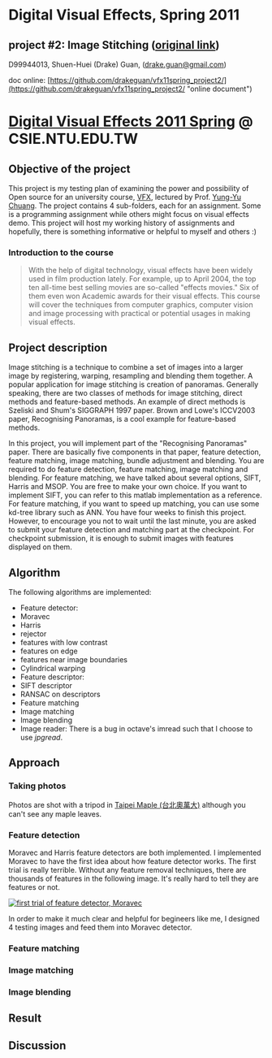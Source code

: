 # Digital Visual Effects, Spring 2011
## project #2: Image Stitching ([original link](http://www.csie.ntu.edu.tw/~cyy/courses/vfx/11spring/assignments/proj2/))

D99944013,
Shuen-Huei (Drake) Guan,
(drake.guan@gmail.com)

doc online: [https://github.com/drakeguan/vfx11spring_project2/](https://github.com/drakeguan/vfx11spring_project2/ "online document")

# [Digital Visual Effects 2011 Spring](http://www.csie.ntu.edu.tw/~cyy/courses/vfx/11spring/ "Digital Visual Effects 2011 Spring") @ CSIE.NTU.EDU.TW

## Objective of the project

This project is my testing plan of examining the power and possibility of Open source for an university course, [VFX](http://www.csie.ntu.edu.tw/~cyy/courses/vfx/11spring/overview/ "Digital Visual Effects 2011 Spring"), lectured by Prof. [Yung-Yu Chuang](http://www.csie.ntu.edu.tw/~cyy/ "Yung-Yu Chuang 莊永裕"). The project contains 4 sub-folders, each for an assignment. Some is a programming assignment while others might focus on visual effects demo. This project will host my working history of assignments and hopefully, there is something informative or helpful to myself and others :)

### Introduction to the course

> With the help of digital technology, visual effects have been widely used in film production lately. For example, up to April 2004, the top ten all-time best selling movies are so-called "effects movies." Six of them even won Academic awards for their visual effects. This course will cover the techniques from computer graphics, computer vision and image processing with practical or potential usages in making visual effects.

## Project description

Image stitching is a technique to combine a set of images into a larger image by registering, warping, resampling and blending them together. A popular application for image stitching is creation of panoramas. Generally speaking, there are two classes of methods for image stitching, direct methods and feature-based methods. An example of direct methods is Szeliski and Shum's SIGGRAPH 1997 paper. Brown and Lowe's ICCV2003 paper, Recognising Panoramas, is a cool example for feature-based methods. 

In this project, you will implement part of the "Recognising Panoramas" paper. There are basically five components in that paper, feature detection, feature matching, image matching, bundle adjustment and blending. You are required to do feature detection, feature matching, image matching and blending. For feature matching, we have talked about several options, SIFT, Harris and MSOP. You are free to make your own choice. If you want to implement SIFT, you can refer to this matlab implementation as a reference. For feature matching, if you want to speed up matching, you can use some kd-tree library such as ANN. You have four weeks to finish this project. However, to encourage you not to wait until the last minute, you are asked to submit your feature detection and matching part at the checkpoint. For checkpoint submission, it is enough to submit images with features displayed on them. 

## Algorithm

The following algorithms are implemented:

* Feature detector:
 * Moravec
 * Harris
 * rejector
  * features with low contrast
  * features on edge
  * features near image boundaries
* Cylindrical warping
* Feature descriptor:
 * SIFT descriptor
 * RANSAC on descriptors
* Feature matching
* Image matching
* Image blending
* Image reader: There is a bug in octave's imread such that I choose to use *jpgread*.

## Approach
### Taking photos

Photos are shot with a tripod in [Taipei Maple (台北奧萬大)](http://takeabreak.myweb.hinet.net/ "台北奧萬大") although you can't see any maple leaves. 

### Feature detection

Moravec and Harris feature detectors are both implemented. I implemented Moravec to have the first idea about how feature detector works. The first trial is really terrible. Without any feature removal techniques, there are thousands of features in the following image. It's really hard to tell they are features or not.

[![first trial of feature detector, Moravec](vfx11spring_project2/raw/master/image/testDetector/featuresOverImage_by_gaussian_window.jpg "first trial of feature detector, Moravec")](vfx11spring_project2/raw/master/image/testDetector/featuresOverImage_by_gaussian_window.jpg "first trial of feature detector, Moravec")

In order to make it much clear and helpful for begineers like me, I designed 4 testing images and feed them into Moravec detector.

### Feature matching
### Image matching
### Image blending

## Result

## Discussion
